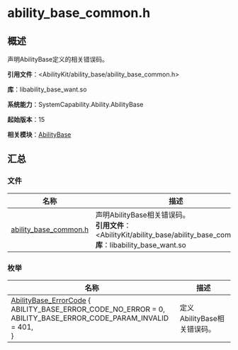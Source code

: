 # ability_base_common.h


## 概述

声明AbilityBase定义的相关错误码。

**引用文件**：<AbilityKit/ability_base/ability_base_common.h>

**库**：libability_base_want.so

**系统能力**：SystemCapability.Ability.AbilityBase

**起始版本**：15

**相关模块**：[AbilityBase](_ability_base.md)


## 汇总

### 文件

| 名称                                                       | 描述                                                         |
| ---------------------------------------------------------- | ------------------------------------------------------------ |
| [ability_base_common.h](ability__base__common_8h.md) | 声明AbilityBase相关错误码。<br/>**引用文件**：<AbilityKit/ability_base/ability_base_common.h><br/>**库**：libability_base_want.so |


### 枚举

| 名称                                                         | 描述                   |
| ------------------------------------------------------------ | ---------------------- |
| [AbilityBase_ErrorCode](_ability_base.md#abilitybase_errorcode) {<br>    ABILITY_BASE_ERROR_CODE_NO_ERROR = 0,<br>    ABILITY_BASE_ERROR_CODE_PARAM_INVALID = 401,<br/>}| 定义AbilityBase相关错误码。 |
